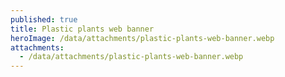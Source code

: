 ```yaml
---
published: true
title: Plastic plants web banner
heroImage: /data/attachments/plastic-plants-web-banner.webp
attachments:
  - /data/attachments/plastic-plants-web-banner.webp
---
```

